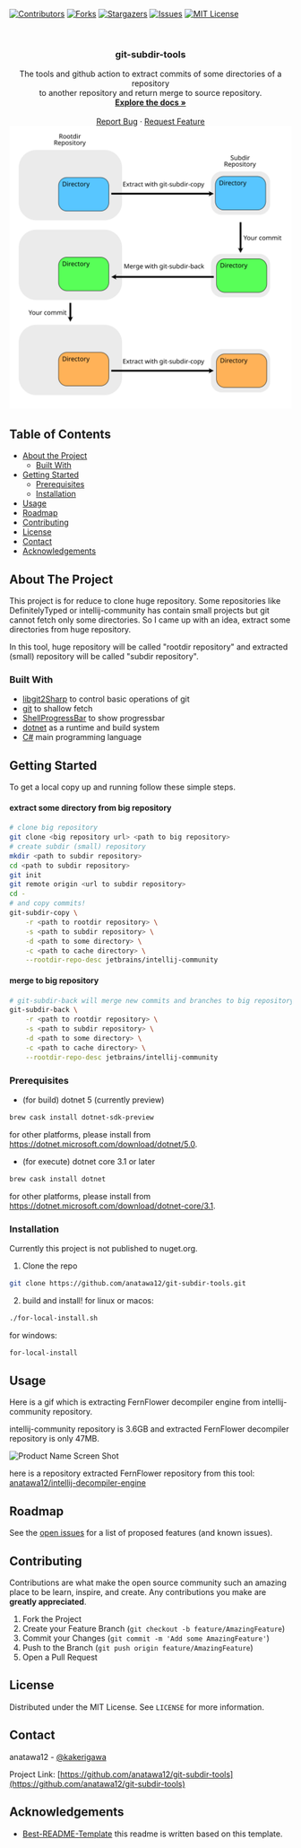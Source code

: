 <!-- PROJECT SHIELDS -->
[![Contributors][contributors-shield]][contributors-url]
[![Forks][forks-shield]][forks-url]
[![Stargazers][stars-shield]][stars-url]
[![Issues][issues-shield]][issues-url]
[![MIT License][license-shield]][license-url]
<!-- [![LinkedIn][linkedin-shield]][linkedin-url] -->



<!-- PROJECT LOGO -->
<br />
<p align="center">
<!--
TODO: logo
  <a href="https://github.com/anatawa12/git-subdir-tools">
    <img src="images/logo.png" alt="Logo" width="80" height="80">
  </a>
-->

  <h3 align="center">git-subdir-tools</h3>
</p>

<p align="center">
  The tools and github action to extract commits of some directories of a repository <br />
  to another repository and return merge to source repository.
  <br />
  <a href="https://github.com/anatawa12/git-subdir-tools"><strong>Explore the docs »</strong></a>
  <br />
  <br />
<!--
  <a href="https://github.com/anatawa12/git-subdir-tools">View Demo</a>
  ·
-->
  <a href="https://github.com/anatawa12/git-subdir-tools/issues">Report Bug</a>
  ·
  <a href="https://github.com/anatawa12/git-subdir-tools/issues">Request Feature</a>
  <br />
  <img src="./md-resources/graph_of_extract_and_merge.svg" alt="graph of extract and merge" width="600">
</p>


<!-- TABLE OF CONTENTS -->
## Table of Contents

* [About the Project](#about-the-project)
  * [Built With](#built-with)
* [Getting Started](#getting-started)
  * [Prerequisites](#prerequisites)
  * [Installation](#installation)
* [Usage](#usage)
* [Roadmap](#roadmap)
* [Contributing](#contributing)
* [License](#license)
* [Contact](#contact)
* [Acknowledgements](#acknowledgements)



<!-- ABOUT THE PROJECT -->
## About The Project

This project is for reduce to clone huge repository.
Some repositories like DefinitelyTyped or intellij-community has contain small projects but git cannot fetch only some directories.
So I came up with an idea, extract some directories from huge repository.

In this tool, huge repository will be called "rootdir repository" and extracted (small) repository will be called "subdir repository".

### Built With

* [libgit2Sharp](https://github.com/libgit2/libgit2sharp) to control basic operations of git
* [git](https://git-scm.com) to shallow fetch
* [ShellProgressBar](https://github.com/Mpdreamz/shellprogressbar) to show progressbar
* [dotnet](https://dot.net) as a runtime and build system
* [C#](https://docs.microsoft.com/en-us/dotnet/csharp/) main programming language



<!-- GETTING STARTED -->
## Getting Started

To get a local copy up and running follow these simple steps.

#### extract some directory from big repository
```sh
# clone big repository
git clone <big repository url> <path to big repository>
# create subdir (small) repository
mkdir <path to subdir repository>
cd <path to subdir repository>
git init
git remote origin <url to subdir repository>
cd -
# and copy commits!
git-subdir-copy \
    -r <path to rootdir repository> \
    -s <path to subdir repository> \
    -d <path to some directory> \
    -c <path to cache directory> \
    --rootdir-repo-desc jetbrains/intellij-community
```

#### merge to big repository
```sh
# git-subdir-back will merge new commits and branches to big repository
git-subdir-back \
    -r <path to rootdir repository> \
    -s <path to subdir repository> \
    -d <path to some directory> \
    -c <path to cache directory> \
    --rootdir-repo-desc jetbrains/intellij-community
```

### Prerequisites

* (for build) dotnet 5 (currently preview)
```sh
brew cask install dotnet-sdk-preview
```
for other platforms, please install from https://dotnet.microsoft.com/download/dotnet/5.0.

* (for execute) dotnet core 3.1 or later
```sh
brew cask install dotnet
```
for other platforms, please install from https://dotnet.microsoft.com/download/dotnet-core/3.1.

### Installation

Currently this project is not published to nuget.org.

1. Clone the repo
```sh
git clone https://github.com/anatawa12/git-subdir-tools.git
```
2. build and install!
for linux or macos:
```sh
./for-local-install.sh
```
for windows:
```sh
for-local-install
```



<!-- USAGE EXAMPLES -->
## Usage

Here is a gif which is extracting FernFlower decompiler engine from intellij-community repository.

intellij-community repository is 3.6GB and extracted FernFlower decompiler repository is only 47MB.

![Product Name Screen Shot][product-screenshot]

here is a repository extracted FernFlower repository from this tool: [anatawa12/intellij-decompiler-engine](https://github.com/anatawa12/intellij-decompiler-engine)

<!-- _For more examples, please refer to the [Documentation](https://example.com)_ -->



<!-- ROADMAP -->
## Roadmap

See the [open issues](https://github.com/anatawa12/git-subdir-tools/issues) for a list of proposed features (and known issues).



<!-- CONTRIBUTING -->
## Contributing

Contributions are what make the open source community such an amazing place to be learn, inspire, and create. Any contributions you make are **greatly appreciated**.

1. Fork the Project
2. Create your Feature Branch (`git checkout -b feature/AmazingFeature`)
3. Commit your Changes (`git commit -m 'Add some AmazingFeature'`)
4. Push to the Branch (`git push origin feature/AmazingFeature`)
5. Open a Pull Request

<!-- LICENSE -->
## License

Distributed under the MIT License. See `LICENSE` for more information.



<!-- CONTACT -->
## Contact

anatawa12 - [@kakerigawa](https://twitter.com/kakerigawa) <!-- - email TODO: add email -->

Project Link: [https://github.com/anatawa12/git-subdir-tools](https://github.com/anatawa12/git-subdir-tools)



<!-- ACKNOWLEDGEMENTS -->
## Acknowledgements

* [Best-README-Template](https://github.com/othneildrew/Best-README-Template) this readme is written based on this template.



<!-- MARKDOWN LINKS & IMAGES -->
<!-- https://www.markdownguide.org/basic-syntax/#reference-style-links -->
[contributors-shield]: https://img.shields.io/github/contributors/anatawa12/git-subdir-tools.svg?style=flat-square
[contributors-url]: https://github.com/anatawa12/git-subdir-tools/graphs/contributors
[forks-shield]: https://img.shields.io/github/forks/anatawa12/git-subdir-tools.svg?style=flat-square
[forks-url]: https://github.com/anatawa12/git-subdir-tools/network/members
[stars-shield]: https://img.shields.io/github/stars/anatawa12/git-subdir-tools.svg?style=flat-square
[stars-url]: https://github.com/anatawa12/git-subdir-tools/stargazers
[issues-shield]: https://img.shields.io/github/issues/anatawa12/git-subdir-tools.svg?style=flat-square
[issues-url]: https://github.com/anatawa12/git-subdir-tools/issues
[license-shield]: https://img.shields.io/github/license/anatawa12/git-subdir-tools.svg?style=flat-square
[license-url]: https://github.com/anatawa12/git-subdir-tools/blob/master/LICENSE.txt
<!-- no linkedln 
[linkedin-shield]: https://img.shields.io/badge/-LinkedIn-black.svg?style=flat-square&logo=linkedin&colorB=555
[linkedin-url]: https://linkedin.com/in/<linkedln-account>
-->
[product-screenshot]: ./md-resources/git-subdir-tools-demo.gif
